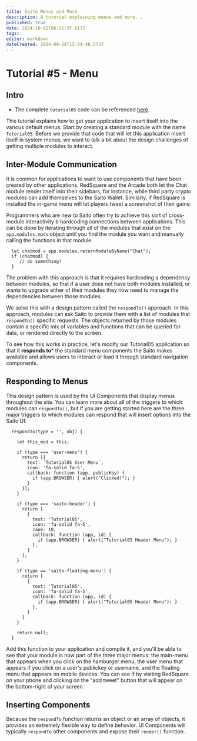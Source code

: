 ```yaml
---
title: Saito Menus and More
description: A tutorial explaining menus and more...
published: true
date: 2024-10-02T06:22:37.617Z
tags: 
editor: markdown
dateCreated: 2024-09-28T15:44:48.573Z
---
```


# Tutorial #5 - Menu


## Intro

- The complete `tutorial05` code can be referenced [here](https://github.com/SaitoTech/saito-lite-rust/tree/master/mods/tutorial05).

This tutorial explains how to get your application to insert itself into the various default menus. Start by creating a standard module with the name ```Tutorial05```. Before we provide that code that will let this application insert itself in system menus, we want to talk a bit about the design challenges of getting multiple modules to interact.

## Inter-Module Communication

It is common for applications to want to use components that have been created by other applications. RedSquare and the Arcade both let the Chat module render itself into their sidebars, for instance, while third party crypto modules can add themselves to the Saito Wallet. Similarly, if RedSquare is installed the in-game menu will let players tweet a screenshot of their game.

Programmers who are new to Saito often try to achieve this sort of cross-module interactivity b hardcoding connections between applications. This can be done by iterating through all of the modules that exist on the ```app.modules.mods``` object until you find the module you want and manually calling the functions in that module. 

```
  let chatmod = app.modules.returnModuleByName("Chat");
  if (chatmod) {
     // do something!
  }
```

The problem with this approach is that it requires hardcoding a dependency between modules, so that if a user does not have both modules installed, or wants to upgrade either of their modules they now need to manage the dependencies between those modules.

We solve this with a design pattern called the ```respondTo()``` approach. In this approach, modules can ask Saito to provide them with a list of modules that ```respondTo()``` specific requests. The objects returned by those modules contain a specific mix of variables and functions that can be queried for data, or rendered directly to the screen.

To see how this works in practice, let's modify our Tutorial05 application so that it **responds to*** the standard menu components the Saito makes available and allows users to interact or load it through standard navigation components.

## Responding to Menus

This design pattern is used by the UI Components that display menus throughout the site. You can learn more about all of the triggers to which modules can ```respondTo()```, but if you are getting started here are the three major triggers to which modules can respond that will insert options into the Saito UI:

```
  respondTo(type = '', obj) {

    let this_mod = this;

    if (type === 'user-menu') {
      return [{
        text: `Tutorial05 User Menu`,
        icon: 'fa-solid fa-5',
        callback: function (app, publicKey) {
          if (app.BROWSER) { alert("Clicked!"); }
        }
      }];
    }

    if (type === 'saito-header') {
      return [
        {
          text: 'Tutorial05',
          icon: 'fa-solid fa-5',
          rank: 10,
          callback: function (app, id) {
            if (app.BROWSER) { alert("Tutorial05 Header Menu"); }
          },
        }
      ];
    }

    if (type == 'saito-floating-menu') {
      return [
        {
          text: 'Tutorial05',
          icon: 'fa-solid fa-5',
          callback: function (app, id) {
            if (app.BROWSER) { alert("Tutorial05 Header Menu"); }
          },
        }
      ]
    }

    return null;
  }
```

Add this function to your application and compile it, and you'll be able to see that your module is now part of the three major menus: the main-menu that appears when you click on the hamburger menu, the user menu that appears if you click on a user's publickey or username, and the floating menu that appears on mobile devices. You can see if by visiting RedSquare on your phone and clicking on the "add tweet" button that will appear on the bottom-right of your screen.

## Inserting Components

Because the ```respondTo``` function returns an object or an array of objects, it provides an extremely flexible way to define behavior. UI Components will typically ```respondTo``` other components and expose their ```render()``` function.


<!--
## Reference Materials

If you would like to test this application without compiling it yourself, you can find a pre-packaged version available for installation into your browser here. Download the file and drag-and-drop it into your browser. The See here for instructions on compiling your own application into this portable format.

You can find the complete source code associated with this tutorial in the default ```/mods``` directory.  Alternately, you can access all of the files in this tutorial by downloading this [ZIP file](/tutorial02.zip). Or just download this application as a [precompiled Saito module](/) and install it into your wallet.
-->